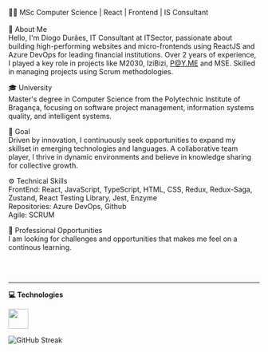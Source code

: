 👨‍💻 MSc Computer Science | React | Frontend | IS Consultant<br>
<br>
🚀 About Me<br>
Hello, I'm Diogo Durães, IT Consultant at ITSector, passionate about building high-performing websites and micro-frontends using ReactJS and Azure DevOps for leading financial institutions. Over 2 years of experience, I played a key role in projects like M2030, IziBizi, P@Y.ME and MSE. Skilled in managing projects using Scrum methodologies.<br>

🎓 University<br>
Master's degree in Computer Science from the Polytechnic Institute of Bragança, focusing on software project management, information systems quality, and intelligent systems.<br>


🎯 Goal<br>
Driven by innovation, I continuously seek opportunities to expand my skillset in emerging technologies and languages. A collaborative team player, I thrive in dynamic environments and believe in knowledge sharing for collective growth.<br>


⚙️ Technical Skills<br>
FrontEnd: React, JavaScript, TypeScript, HTML, CSS, Redux, Redux-Saga, Zustand, React Testing Library, Jest, Enzyme<br>
Repositories: Azure DevOps, Github<br>
Agile: SCRUM<br>


💼 Professional Opportunities<br>
I am looking for challenges and opportunities that makes me feel on a continous learning.<br>

<br>
<a href="https://www.linkedin.com/in/diogo-duraes/"><img src="https://img.shields.io/badge/LinkedIn-0077B5?style=for-the-badge&logo=linkedin&logoColor=white"  alt=""/></a>
<a href="mailto:diogo.machado.duraes@gmail.com"><img src="https://img.shields.io/badge/gmail-%23D14836.svg?&style=for-the-badge&logo=gmail&logoColor=white"  alt=""/></a>

<hr/>

<summary><b>💻 Technologies</b></summary>

<p>
  <img src="https://cdn.jsdelivr.net/npm/devicons@1.8.0/!SVG/react.svg" style="margin-right: 14px; width: 40px;" alt=""/>
</p>


<div>
  <img src="https://streak-stats.demolab.com?user=DiogoAndreMachadoDuraes&theme=dark" alt="GitHub Streak" />
</div>

<div>
  <img vertical-align="baseline" src="https://github-readme-stats-nu-eight-50.vercel.app/api/top-langs/?username=DiogoAndreMachadoDuraes&hide_progress=true&langs_count=6&theme=dark"  alt=""/>
  <img vertical-align="baseline" src="https://github-readme-stats-nu-eight-50.vercel.app/api?username=DiogoAndreMachadoDuraes&show_icons=true&theme=dark&hide_title=true&rank_icon=github&hide_rank=true&hide=contribs"  alt=""/>

</div>
